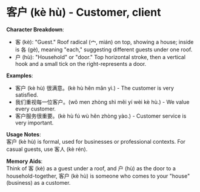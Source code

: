 # **客户 (kè hù) - Customer, client**

**Character Breakdown**:  
- 客 (kè): "Guest." Roof radical (宀, mián) on top, showing a house; inside is 各 (gè), meaning "each," suggesting different guests under one roof.  
- 户 (hù): "Household" or "door." Top horizontal stroke, then a vertical hook and a small tick on the right-represents a door.

**Examples**:  
- 客户 (kè hù) 很满意。(kè hù hěn mǎn yì.) - The customer is very satisfied.  
- 我们重视每一位客户。(wǒ men zhòng shì měi yí wèi kè hù.) - We value every customer.  
- 客户服务很重要。(kè hù fú wù hěn zhòng yào.) - Customer service is very important.

**Usage Notes**:  
客户 (kè hù) is formal, used for businesses or professional contexts. For casual guests, use 客人 (kè rén).

**Memory Aids**:  
Think of 客 (kè) as a guest under a roof, and 户 (hù) as the door to a household-together, 客户 (kè hù) is someone who comes to your "house" (business) as a customer.